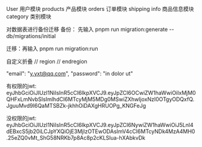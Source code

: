 User 用户模块
products 产品模块
orders 订单模块
shipping info  商品信息模块
category 类别模块


对数据表进行备份迁移
备份： 先输入
pnpm run migration:generate -- db/migrations/initial

迁移：再输入
pnpm run migration:run

自定义折叠
// region
// endregion


"email": "y.yxt@qq.com",
"password": "in dolor ut"

有权限的jwt:  eyJhbGciOiJIUzI1NiIsInR5cCI6IkpXVCJ9.eyJpZCI6OCwiZW1haWwiOiIxMjM0QHFxLmNvbSIsImlhdCI6MTcyMjM5MDg0MSwiZXhwIjoxNzI0OTgyODQxfQ.JguuMvd9I6QaMTSBZk-jkhhOiDAXgHRUOPg_KNGFeJg

没权限的jwt:  eyJhbGciOiJIUzI1NiIsInR5cCI6IkpXVCJ9.eyJpZCI6NywiZW1haWwiOiJ5Lnl4dEBxcS5jb20iLCJpYXQiOjE3MjIzOTEwODAsImV4cCI6MTcyNDk4MzA4MH0.25eZQ0vMt_ShG58NRKb7p8Ac8p2cKLSlua-hXAbkvDk